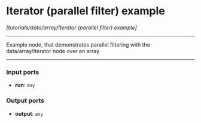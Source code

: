 # Iterator (parallel filter) example

_[tutorials/data/array/Iterator (parallel filter) example]_

---

Example node, that demonstrates parallel filtering with the data/array/Iterator node over an array  

---

### Input ports

* __run__: ` any `

### Output ports

* __output__: ` any `

